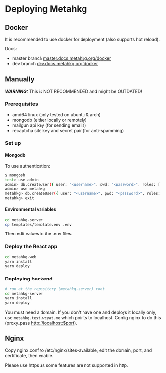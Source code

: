 # Deploying Metahkg

## Docker

It is recommended to use docker for deployment (also supports hot reload).

Docs:

- master branch [master.docs.metahkg.org/docker](https://master.docs.metahkg.org/docker)
- dev branch [dev.docs.metahkg.org/docker](https://dev.docs.metahkg.org/docker)

## Manually

**_WARNING:_** This is NOT RECOMMENDED and might be OUTDATED!

### Prerequisites

- amd64 linux (only tested on ubuntu & arch)
- mongodb (either locally or remotely)
- mailgun api key (for sending emails)
- recaptcha site key and secret pair (for anti-spamming)

### Set up

#### Mongodb

To use authentication:

```bash
$ mongosh
test> use admin
admin> db.createUser({ user: "<username>", pwd: "<password>", roles: [ "root", "userAdminAnyDatabase" ])
admin> use metahkg
metahkg> db.createUser({ user: "<username>", pwd: "<password>", roles: [ { role: "readWrite", db: "metahkg" } ] })
metahkg> exit
```

#### Environmental variables

```bash
cd metahkg-server
cp templates/template.env .env
```

Then edit values in the .env files.

### Deploy the React app

```bash
cd metahkg-web
yarn install
yarn deploy
```

### Deploying backend

```bash
# run at the repository (metahkg-server) root
cd metahkg-server
yarn install
yarn deploy
```

You must need a domain. If you don't have one and deploys it locally only,
use `metahkg.test.wcyat.me` which points to localhost. Config nginx to do this
(proxy_pass <http://localhost:$port>).

## Nginx

Copy nginx.conf to /etc/nginx/sites-available, edit the domain, port, and certificate, then enable.

Please use https as some features are not supported in http.
